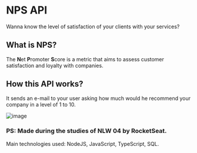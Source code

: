 # NPS API
Wanna know the level of satisfaction of your clients with your services?

## What is NPS?
The **N**et **P**romoter **S**core is a metric that aims to assess customer satisfaction and loyalty with companies.

## How this API works?
It sends an e-mail to your user asking how much would he recommend your company in a level of 1 to 10.

![image](https://user-images.githubusercontent.com/22736436/111106513-00042f80-8534-11eb-9f35-68f0495e45d0.png)

### PS: Made during the studies of NLW 04 by RocketSeat.
Main technologies used: NodeJS, JavaScript, TypeScript, SQL.

